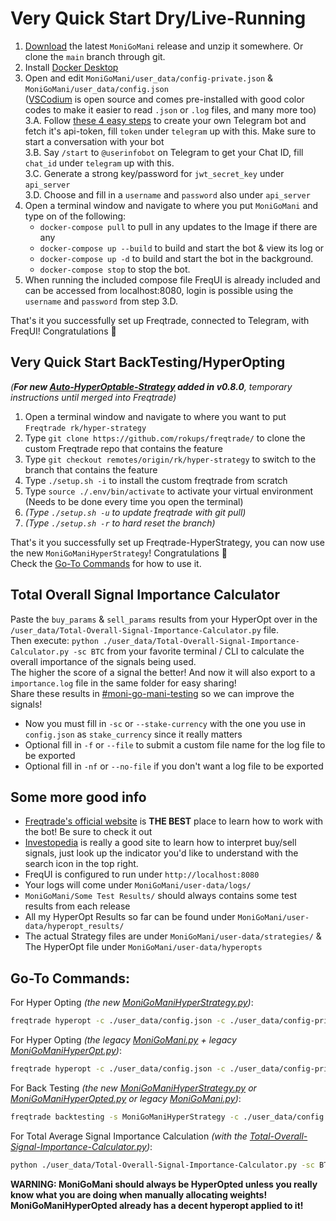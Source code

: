 # Very Quick Start Dry/Live-Running
1) [Download](https://github.com/Rikj000/MoniGoMani/releases) the latest `MoniGoMani` release and unzip it somewhere. Or clone the `main` branch through git.
2) Install [Docker Desktop](https://www.docker.com/get-started)
3) Open and edit `MoniGoMani/user_data/config-private.json` & `MoniGoMani/user_data/config.json`   
([VSCodium](https://vscodium.com/) is open source and comes pre-installed with good color codes to make it easier to read `.json` or `.log` files, and many more too)   
    3.A. Follow [these 4 easy steps](https://www.siteguarding.com/en/how-to-get-telegram-bot-api-token) to create your own Telegram bot and fetch it's api-token, fill `token` under `telegram` up with this. Make sure to start a conversation with your bot   
    3.B. Say `/start` to `@userinfobot` on Telegram to get your Chat ID, fill `chat_id` under `telegram` up with this.   
    3.C. Generate a strong key/password for `jwt_secret_key` under `api_server`   
    3.D. Choose and fill in a `username` and `password` also under `api_server`   
4) Open a terminal window and navigate to where you put `MoniGoMani` and type on of the following:   
    - `docker-compose pull` to pull in any updates to the Image if there are any
    - `docker-compose up --build` to build and start the bot & view its log or   
    - `docker-compose up -d`  to build and start the bot in the background.   
    - `docker-compose stop` to stop the bot.   
5) When running the included compose file FreqUI is already included and can be accessed from localhost:8080, 
   login is possible using the `username` and `password` from step 3.D.

That's it you successfully set up Freqtrade, connected to Telegram, with FreqUI! Congratulations :partying_face:   

## Very Quick Start BackTesting/HyperOpting   
*(**For new [Auto-HyperOptable-Strategy](https://github.com/freqtrade/freqtrade/pull/4596) added in v0.8.0**, temporary instructions until merged into Freqtrade)*   
1) Open a terminal window and navigate to where you want to put `Freqtrade rk/hyper-strategy`
2) Type `git clone https://github.com/rokups/freqtrade/` to clone the custom Freqtrade repo that contains the feature   
3) Type `git checkout remotes/origin/rk/hyper-strategy` to switch to the branch that contains the feature   
4) Type `./setup.sh -i` to install the custom freqtrade from scratch   
5) Type `source ./.env/bin/activate` to activate your virtual environment (Needs to be done every time you open the terminal)   
6) *(Type `./setup.sh -u` to update freqtrade with git pull)*   
7) *(Type `./setup.sh -r` to hard reset the branch)*   

That's it you successfully set up Freqtrade-HyperStrategy, you can now use the new `MoniGoManiHyperStrategy`! Congratulations :partying_face:   
Check the [Go-To Commands](https://github.com/Rikj000/MoniGoMani/blob/main/VERYQUICKSTART.md#go-to-commands) for how to use it.   

## Total Overall Signal Importance Calculator
Paste the `buy_params` & `sell_params` results from your HyperOpt over in the `/user_data/Total-Overall-Signal-Importance-Calculator.py` file.   
Then execute: `python ./user_data/Total-Overall-Signal-Importance-Calculator.py -sc BTC` from your favorite terminal / CLI to calculate the overall importance of the signals being used.   
The higher the score of a signal the better! And now it will also export to a `importance.log` file in the same folder for easy sharing!  
Share these results in [#moni-go-mani-testing](https://discord.gg/xFZ9bB6vEz) so we can improve the signals!   
   
- Now you must fill in `-sc` or `--stake-currency` with the one you use in `config.json` as `stake_currency` since it really matters
- Optional fill in `-f` or `--file` to submit a custom file name for the log file to be exported
- Optional fill in `-nf` or `--no-file` if you don't want a log file to be exported   
   
## Some more good info
- [Freqtrade's official website](https://www.freqtrade.io/en/latest/) is **THE BEST** place to learn how to work with the bot! Be sure to check it out
- [Investopedia](https://www.investopedia.com/) is really a good site to learn how to interpret buy/sell signals, just look up the indicator you'd like to understand with the search icon in the top right.
- FreqUI is configured to run under `http://localhost:8080`   
- Your logs will come under `MoniGoMani/user-data/logs/`   
- `MoniGoMani/Some Test Results/` should always contains some test results from each release   
- All my HyperOpt Results so far can be found under `MoniGoMani/user-data/hyperopt_results/`   
- The actual Strategy files are under `MoniGoMani/user-data/strategies/` & The HyperOpt file under `MoniGoMani/user-data/hyperopts`   

## Go-To Commands:
For Hyper Opting *(the new [MoniGoManiHyperStrategy.py](https://github.com/Rikj000/MoniGoMani/blob/main/user_data/strategies/MoniGoManiHyperStrategy.py))*:
```bash
freqtrade hyperopt -c ./user_data/config.json -c ./user_data/config-private.json --hyperopt-loss SortinoHyperOptLossDaily --spaces all -s MoniGoManiHyperStrategy -e 1000 --timerange 20210101-20210316
```
For Hyper Opting *(the legacy [MoniGoMani.py](https://github.com/Rikj000/MoniGoMani/blob/main/user_data/strategies/MoniGoMani.py) + legacy [MoniGoManiHyperOpt.py](https://github.com/Rikj000/MoniGoMani/blob/main/user_data/hyperopts/MoniGoManiHyperOpt.py))*:
```bash
freqtrade hyperopt -c ./user_data/config.json -c ./user_data/config-private.json --hyperopt-loss SortinoHyperOptLossDaily --spaces all --hyperopt MoniGoManiHyperOpt -s MoniGoMani -e 1000 --timerange 20210101-20210316
```
For Back Testing *(the new [MoniGoManiHyperStrategy.py](https://github.com/Rikj000/MoniGoMani/blob/main/user_data/strategies/MoniGoManiHyperStrategy.py) or [MoniGoManiHyperOpted.py](https://github.com/Rikj000/MoniGoMani/blob/main/user_data/strategies/MoniGoManiHyperOpted.py) or legacy [MoniGoMani.py](https://github.com/Rikj000/MoniGoMani/blob/main/user_data/strategies/MoniGoMani.py))*:
```bash
freqtrade backtesting -s MoniGoManiHyperStrategy -c ./user_data/config.json -c ./user_data/config-private.json --timerange 20210101-20210316
```
For Total Average Signal Importance Calculation *(with the [Total-Overall-Signal-Importance-Calculator.py](https://github.com/Rikj000/MoniGoMani/blob/main/user_data/Total-Overall-Signal-Importance-Calculator.py))*:
```bash
python ./user_data/Total-Overall-Signal-Importance-Calculator.py -sc BTC
```

**WARNING: MoniGoMani should always be HyperOpted unless you really know what you are doing when manually allocating weights!**   
**MoniGoManiHyperOpted already has a decent hyperopt applied to it!**   